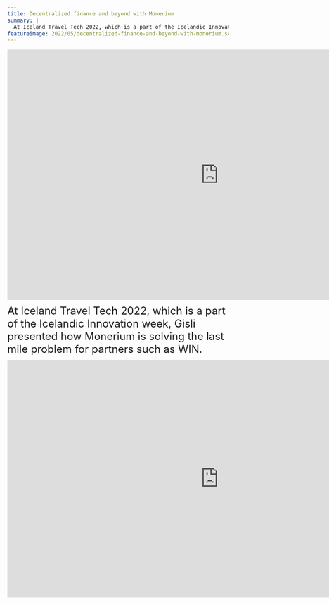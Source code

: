 ```yaml
---
title: Decentralized finance and beyond with Monerium
summary: |
  At Iceland Travel Tech 2022, which is a part of the Icelandic Innovation week, Gisli presented how Monerium is solving the last mile problem for partners such as WIN.
featureimage: 2022/05/decentralized-finance-and-beyond-with-monerium.svg
---
```

<iframe src="https://docs.google.com/presentation/d/e/2PACX-1vR1PxnCyZVxSSo8K9JZLaZ-Q1z8EVUya2hmzPpyd2qiQvDtG7MJ1UMBwW0wKbiyVbfPBunPfeSBhY8b/embed?start=false&loop=false&delayms=3000" frameborder="0" width="960" height="569" allowfullscreen="true" mozallowfullscreen="true" webkitallowfullscreen="true"></iframe>

<div style="width: 100%; font-size: 1.5rem; margin-top: 10px; margin-bottom: 10px">At Iceland Travel Tech 2022, which is a part of the Icelandic Innovation week, Gisli presented how Monerium is solving the last mile problem for partners such as WIN.</div>

<iframe width="960" height="540" src="https://www.youtube.com/embed/upq9px3gTbg?start=1016" title="YouTube video player" frameborder="0" allow="accelerometer; autoplay; clipboard-write; encrypted-media; gyroscope; picture-in-picture" allowfullscreen></iframe>
